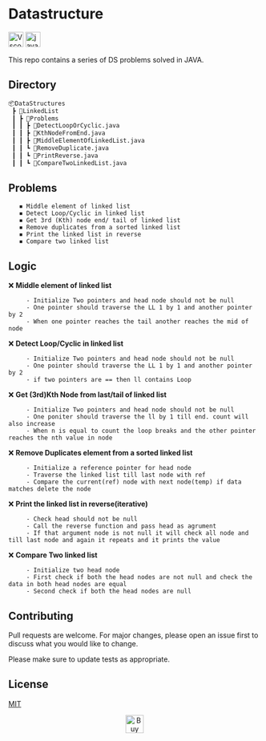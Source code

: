 # Datastructure
<p>
<img src="https://www.vectorlogo.zone/logos/visualstudio_code/visualstudio_code-icon.svg" alt="Vscode" width="30" height="30"/>
<img src="https://www.vectorlogo.zone/logos/java/java-icon.svg" alt="java" width="30" height="30"/>
</p> 

This repo contains a series of DS problems solved in JAVA.

## Directory

```bash
📦DataStructures
 ┣ 📂LinkedList
 ┃ ┣ 📂Problems
 ┃ ┃ ┣ 📜DetectLoopOrCyclic.java
 ┃ ┃ ┣ 📜KthNodeFromEnd.java
 ┃ ┃ ┣ 📜MiddleElementOfLinkedList.java
 ┃ ┃ ┗ 📜RemoveDuplicate.java
 ┃ ┃ ┗ 📜PrintReverse.java
 ┃ ┃ ┗ 📜CompareTwoLinkedList.java
```

## Problems

```
   ◾ Middle element of linked list
   ◾ Detect Loop/Cyclic in linked list
   ◾ Get 3rd (Kth) node end/ tail of linked list
   ◾ Remove duplicates from a sorted linked list
   ◾ Print the linked list in reverse
   ◾ Compare two linked list
```

## Logic
❌ __Middle element of linked list__
```
     - Initialize Two pointers and head node should not be null
     - One pointer should traverse the LL 1 by 1 and another pointer by 2
     - When one pointer reaches the tail another reaches the mid of node

```
❌ __Detect Loop/Cyclic in linked list__
```
     - Initialize Two pointers and head node should not be null
     - One pointer should traverse the LL 1 by 1 and another pointer by 2
     - if two pointers are == then ll contains Loop

```
❌ __Get (3rd)Kth Node from last/tail of linked list__
```
     - Initialize Two pointers and head node should not be null
     - One poniter should traverse the ll by 1 till end. count will also increase
     - When n is equal to count the loop breaks and the other pointer reaches the nth value in node

```
❌ __Remove Duplicates element from a sorted linked list__
```
     - Initialize a reference pointer for head node
     - Traverse the linked list till last node with ref
     - Compare the current(ref) node with next node(temp) if data matches delete the node

```
❌ __Print the linked list in reverse(iterative)__
```
     - Check head should not be null
     - Call the reverse function and pass head as agrument
     - If that argument node is not null it will check all node and till last node and again it repeats and it prints the value

```
❌ __Compare Two linked list__
```
     - Initialize two head node
     - First check if both the head nodes are not null and check the data in both head nodes are equal
     - Second check if both the head nodes are null

```
## Contributing
Pull requests are welcome. For major changes, please open an issue first to discuss what you would like to change.

Please make sure to update tests as appropriate.

## License
[MIT](https://choosealicense.com/licenses/mit/)

<p align="center">
<a href='https://ko-fi.com/C0C12CBIQ' target='_blank'><img height='36' style='border:0px;height:36px;' src='https://cdn.ko-fi.com/cdn/kofi3.png?v=5' border='5' alt='Buy Me a Coffee at ko-fi.com' /></a>
</p>
